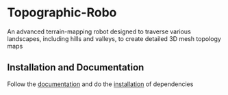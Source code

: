 # Topographic-Robo

An advanced terrain-mapping robot designed to traverse various landscapes, including hills and valleys, to create detailed 3D mesh topology maps

## Installation and Documentation

Follow the [documentation](https://topographic-robot.github.io/Documentation/index.html) and do the [installation](https://topographic-robot.github.io/Documentation/installation/environment_setup.html) of dependencies

